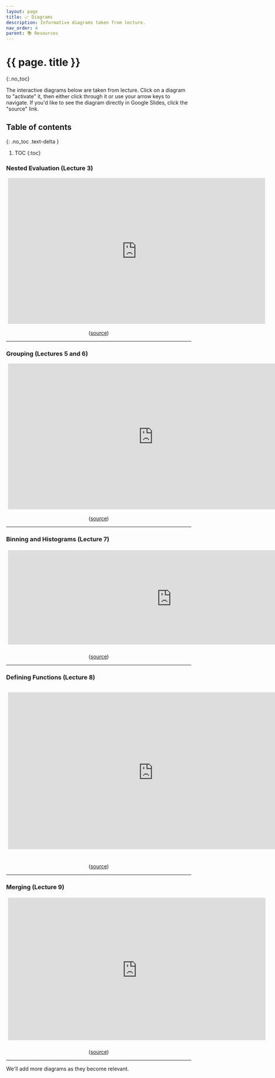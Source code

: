 ```yaml
---
layout: page
title: 📈 Diagrams
description: Informative diagrams taken from lecture.
nav_order: 4
parent: 📚 Resources
---
```


# {{ page. title }}
{:.no_toc}

The interactive diagrams below are taken from lecture. Click on a diagram to "activate" it, then either click through it or use your arrow keys to navigate. If you'd like to see the diagram directly in Google Slides, click the "source" link.

## Table of contents
{: .no_toc .text-delta }

1. TOC
{:toc}

### Nested Evaluation (Lecture 3)

<center>

<iframe src="https://docs.google.com/presentation/d/e/2PACX-1vQpW0NzwT3LjZsIIDAgtSMRM1cl41Gp_Lf8k9GT-gm5sGAIynw4rsgiEFbIybClD6QtxarKaVKLbR9U/embed?start=false&loop=false&delayms=3000&rm=minimal" frameborder="0" width="710" height="400" allowfullscreen="true" mozallowfullscreen="true" webkitallowfullscreen="true" style="clip-path: inset(1.5px 5px 2.5px 5px);"></iframe>

<br>

(<a href="https://docs.google.com/presentation/d/1weY7aeTAQQ2S05Rx5PF1K7MEBM-eRop-yrXpExrq4Cg/edit?usp=share_link">source</a>)

</center>

<hr>

### Grouping (Lectures 5 and 6)

<center>

<iframe src="https://docs.google.com/presentation/d/e/2PACX-1vTgVlFngQcLMYHP-z1vq5lVXjsBgcHebc-3TX7SW6L_gjX6TD1gsflvVDQUpWiDdeEPqJASenUIfBVd/embed?start=false&loop=false&delayms=3000&rm=minimal&slide=id.g2185933e14b_0_49" frameborder="0" width="800" height="400" allowfullscreen="true" mozallowfullscreen="true" webkitallowfullscreen="true" 
style="clip-path: inset(1.5px 2.5px 2.5px 5px);"
></iframe>

<br>

(<a href="https://docs.google.com/presentation/d/1XZ-nuM5XMFR5WgqZ2rt3mn9gDCPfB8ESu07okHKchqw/edit?usp=share_link">source</a>)

</center>

<hr>

### Binning and Histograms (Lecture 7)

<center>

<iframe src="https://docs.google.com/presentation/d/e/2PACX-1vTnRGwEnKP2V-Z82DlxW1b1nMb2F0zWyrXIzFSpQx_8Wd3MFaf56y2_u3JrLwZ5SjWmfapL5BJLfsDG/embed?start=false&loop=false&delayms=3000&rm=minimal" frameborder="0" width="900" height="270" allowfullscreen="true" mozallowfullscreen="true" webkitallowfullscreen="true"
style="clip-path: inset(3.5px 5.5px 10px 5px);">
</iframe>

(<a href="https://docs.google.com/presentation/d/1D4YhRuCjRivWVbjluXtxx_GgsdcMDBdesnwDtCEfDXY/edit#slide=id.gce1082596b_0_21">source</a>)

</center>

<hr>

### Defining Functions (Lecture 8)

<center>

<iframe src="https://docs.google.com/presentation/d/e/2PACX-1vRKMMwGtrQOeLefj31fCtmbNOaJuKY32eBz1VwHi_5ui0AGYV3MoCjPUtQ_4SB1f9x4Iu6gbH0vFvmB/embed?start=false&loop=false&delayms=60000&rm=minimal" frameborder="0" width="800" height="466" allowfullscreen="true" mozallowfullscreen="true" webkitallowfullscreen="true"
style="clip-path: inset(15px 5.5px 25px 5px);">
</iframe>

<br>

(<a href="https://docs.google.com/presentation/d/1iDoZctoUIAn7M5GeUT1D4q76Uwlub11TkYJWllS9vrM/edit?usp=sharing">source</a>)

</center>

<hr>

### Merging (Lecture 9)

<center>

<iframe src="https://docs.google.com/presentation/d/e/2PACX-1vSk2FfJ4K_An_CQwcN_Yu5unpJckOZjVQDFqZ78ZTTMmowUsCQKKVnum0_m6TaiGquQ44E3FiS9g2Y4/embed?start=false&loop=false&delayms=3000&rm=minimal&slide=id.gf8f977745a_0_37" frameborder="0" width="711" height="400" allowfullscreen="true" mozallowfullscreen="true" webkitallowfullscreen="true" style="clip-path: inset(3.5px 5.5px 10px 5px);"></iframe>

<br>

(<a href="https://docs.google.com/presentation/d/1gPIdDBBw_0YYHxmYG7hYRUwnimmlMph4rq-OcDzi838/edit#slide=id.gf8f977745a_0_0">source</a>)

</center>

<hr>

We'll add more diagrams as they become relevant.